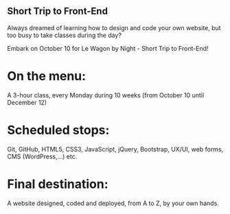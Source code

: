 ## Short Trip to Front-End
Always dreamed of learning how to design and code your own website, but too busy to take classes during the day?

Embark on October 10 for Le Wagon by Night - Short Trip to Front-End!

# On the menu:

A 3-hour class, every Monday during 10 weeks (from October 10 until December 12)

# Scheduled stops:

Git, GitHub, HTML5, CSS3, JavaScript, jQuery, Bootstrap, UX/UI, web forms, CMS (WordPress,...) etc.

# Final destination:

A website designed, coded and deployed, from A to Z, by your own hands.
